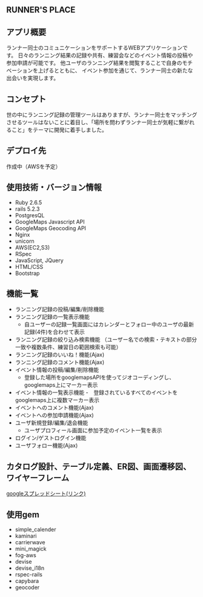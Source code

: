 ## RUNNER'S PLACE

## アプリ概要
ランナー同士のコミュニケーションをサポートするWEBアプリケーションです。
日々のランニング結果の記録や共有、練習会などのイベント情報の投稿や参加申請が可能です。
他ユーザのランニング結果を閲覧することで自身のモチベーションを上げるとともに、
イベント参加を通じて、ランナー同士の新たな出会いを実現します。

## コンセプト
世の中にランニング記録の管理ツールはありますが、ランナー同士をマッチングさせるツールはないことに着目し、「場所を問わずランナー同士が気軽に繋がれること」をテーマに開発に着手しました。

## デプロイ先
作成中（AWSを予定）

## 使用技術・バージョン情報
- Ruby 2.6.5
- rails 5.2.3
- PostgresQL
- GoogleMaps Javascript API
- GoogleMaps Geocoding API
- Nginx
- unicorn
- AWS(EC2,S3)
- RSpec
- JavaScript, JQuery
- HTML/CSS
- Bootstrap

## 機能一覧
- ランニング記録の投稿/編集/削除機能
- ランニング記録の一覧表示機能
	- 自ユーザーの記録一覧画面にはカレンダーとフォロー中のユーザの最新記録(4件)を合わせて表示
- ランニング記録の絞り込み検索機能
	（ユーザー名での検索・テキストの部分一致や複数条件、練習日の範囲検索も可能）
- ランニング記録のいいね！機能(Ajax)
- ランニング記録のコメント機能(Ajax)
- イベント情報の投稿/編集/削除機能
	- 登録した場所をgooglemapsAPIを使ってジオコーディングし、googlemaps上にマーカー表示
- イベント情報の一覧表示機能
	-　登録されているすべてのイベントをgooglemaps上に複数マーカー表示
- イベントへのコメント機能(Ajax)
- イベントへの参加申請機能(Ajax)
- ユーザ新規登録/編集/退会機能
	- ユーザプロフィール画面に参加予定のイベント一覧を表示
- ログイン/ゲストログイン機能
- ユーザフォロー機能(Ajax)

## カタログ設計、テーブル定義、ER図、画面遷移図、ワイヤーフレーム
[googleスプレッドシート(リンク)](https://docs.google.com/spreadsheets/d/1g0jrGgkDyIFhDhInIooUPK04J--3VZkqhPxqTsfz1bc/edit?usp=sharing)

## 使用gem
- simple_calender
- kaminari
- carrierwave
- mini_magick
- fog-aws
- devise
- devise_i18n
- rspec-rails
- capybara
- geocoder

